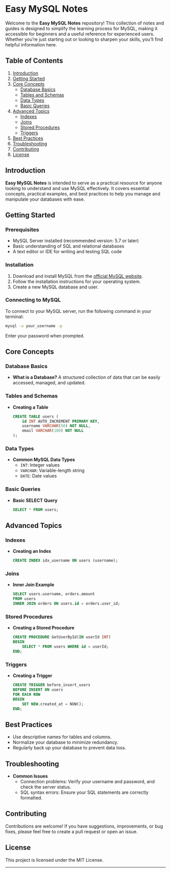 
# Easy MySQL Notes

Welcome to the **Easy MySQL Notes** repository! This collection of notes and guides is designed to simplify the learning process for MySQL, making it accessible for beginners and a useful reference for experienced users. Whether you’re just starting out or looking to sharpen your skills, you’ll find helpful information here.

## Table of Contents

1. [Introduction](#introduction)
2. [Getting Started](#getting-started)
3. [Core Concepts](#core-concepts)
   - [Database Basics](#database-basics)
   - [Tables and Schemas](#tables-and-schemas)
   - [Data Types](#data-types)
   - [Basic Queries](#basic-queries)
4. [Advanced Topics](#advanced-topics)
   - [Indexes](#indexes)
   - [Joins](#joins)
   - [Stored Procedures](#stored-procedures)
   - [Triggers](#triggers)
5. [Best Practices](#best-practices)
6. [Troubleshooting](#troubleshooting)
7. [Contributing](#contributing)
8. [License](#license)

## Introduction

**Easy MySQL Notes** is intended to serve as a practical resource for anyone looking to understand and use MySQL effectively. It covers essential concepts, practical examples, and best practices to help you manage and manipulate your databases with ease.

## Getting Started

### Prerequisites

- MySQL Server installed (recommended version: 5.7 or later)
- Basic understanding of SQL and relational databases
- A text editor or IDE for writing and testing SQL code

### Installation

1. Download and install MySQL from the [official MySQL website](https://dev.mysql.com/downloads/mysql/).
2. Follow the installation instructions for your operating system.
3. Create a new MySQL database and user.

### Connecting to MySQL

To connect to your MySQL server, run the following command in your terminal:

```bash
mysql -u your_username -p
```

Enter your password when prompted.

## Core Concepts

### Database Basics

- **What is a Database?**
  A structured collection of data that can be easily accessed, managed, and updated.

### Tables and Schemas

- **Creating a Table**
  ```sql
  CREATE TABLE users (
      id INT AUTO_INCREMENT PRIMARY KEY,
      username VARCHAR(50) NOT NULL,
      email VARCHAR(100) NOT NULL
  );
  ```

### Data Types

- **Common MySQL Data Types**
  - `INT`: Integer values
  - `VARCHAR`: Variable-length string
  - `DATE`: Date values

### Basic Queries

- **Basic SELECT Query**
  ```sql
  SELECT * FROM users;
  ```

## Advanced Topics

### Indexes

- **Creating an Index**
  ```sql
  CREATE INDEX idx_username ON users (username);
  ```

### Joins

- **Inner Join Example**
  ```sql
  SELECT users.username, orders.amount
  FROM users
  INNER JOIN orders ON users.id = orders.user_id;
  ```

### Stored Procedures

- **Creating a Stored Procedure**
  ```sql
  CREATE PROCEDURE GetUserById(IN userId INT)
  BEGIN
      SELECT * FROM users WHERE id = userId;
  END;
  ```

### Triggers

- **Creating a Trigger**
  ```sql
  CREATE TRIGGER before_insert_users
  BEFORE INSERT ON users
  FOR EACH ROW
  BEGIN
      SET NEW.created_at = NOW();
  END;
  ```

## Best Practices

- Use descriptive names for tables and columns.
- Normalize your database to minimize redundancy.
- Regularly back up your database to prevent data loss.

## Troubleshooting

- **Common Issues**
  - Connection problems: Verify your username and password, and check the server status.
  - SQL syntax errors: Ensure your SQL statements are correctly formatted.

## Contributing

Contributions are welcome! If you have suggestions, improvements, or bug fixes, please feel free to create a pull request or open an issue.

## License

This project is licensed under the MIT License.

---